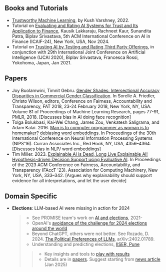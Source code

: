 ## Books and Tutorials
* [Trustworthy Machine Learning](http://www.trustworthymachinelearning.com/), by Kush Varshney, 2022.
* Tutorial on [Evaluating and Rating AI Systems for Trust and Its Application to Finance](https://sites.google.com/view/raasta2024icaif), Kausik Lakkaraju, Rachneet Kaur, Sunandita Patra, Biplav Srivastava, 5th ACM International Conference on AI in Finance (ICAIF-24), New York, USA, Nov 2024.
* Tutorial on [Trusting AI by Testing and Rating Third Party Offerings](https://sites.google.com/view/ijcai2020tut-aitrust/home), in conjunction with 29th International Joint Conference on Artificial Intelligence (IJCAI 2020), Biplav Srivastava, Francesca Rossi, Yokohoma, Japan, Jan 2021.

## Papers
* Joy Buolamwini, Timnit Gebru. [Gender Shades: Intersectional Accuracy Disparities in Commercial Gender Classification](https://proceedings.mlr.press/v81/buolamwini18a.html). In Sorelle A. Friedler, Christo Wilson, editors, Conference on Fairness, Accountability and Transparency, FAT 2018, 23-24 February 2018, New York, NY, USA. Volume 81 of Proceedings of Machine Learning Research, pages 77-91, PMLR, 2018. [Discusses bias in AI doing face recognition]
* Tolga Bolukbasi, Kai-Wei Chang, James Zou, Venkatesh Saligrama, and Adam Kalai. 2016. [Man is to computer programmer as woman is to homemaker? debiasing word embeddings](https://proceedings.neurips.cc/paper_files/paper/2016/file/a486cd07e4ac3d270571622f4f316ec5-Paper.pdf). In Proceedings of the 30th International Conference on Neural Information Processing Systems (NIPS'16). Curran Associates Inc., Red Hook, NY, USA, 4356–4364. [Discusses bias in NLP/ word embeddings]
* Tim Miller. 2023. [Explainable AI is Dead, Long Live Explainable AI! Hypothesis-driven Decision Support using Evaluative AI](https://dl.acm.org/doi/10.1145/3593013.3594001). In Proceedings of the 2023 ACM Conference on Fairness, Accountability, and Transparency (FAccT '23). Association for Computing Machinery, New York, NY, USA, 333–342. [Argues why explainability should support evidence for all interpretations, and let the user decide]

## Domain Specific 
* **Elections**: LLM-based AI were missing in action for 2024
  > - See PROMISE team's work on [AI and elections](https://sites.google.com/site/biplavsrivastava/research-1/ai-and-elections), 2021- 
  > - OpenAI's [avoidance of the challenge for 2024 elections around the world](https://openai.com/index/how-openai-is-approaching-2024-worldwide-elections/)
  > - Beyond ChatGPT, others were not better. See Rozado, D. 2024. [The Political Preferences of LLMs](https://journals.plos.org/plosone/article?id=10.1371/journal.pone.0306621), arXiv:2402.01789.
  > - Understanding and predicting elections, [IISER, Pune](https://electioninsights.in/)
  >> - Key insights and tools to [play with results](https://electioninsights.in/insights.html)
  >> - Details are in [papers](https://electioninsights.in/publications.html). Suggest starting from [news article](http://sites.iiserpune.ac.in/~santh/thehindu_elections_mss.png) (Jan 2025)

